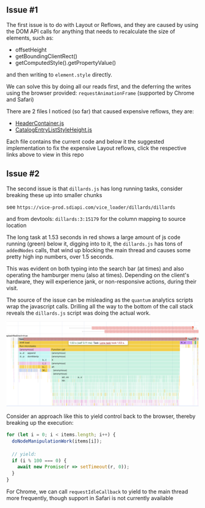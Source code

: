 ## Issue #1

The first issue is to do with Layout or Reflows, and they are caused by using the DOM API calls for anything that needs to recalculate the size of elements, such as:
- offsetHeight
- getBoundingClientRect()
- getComputedStyle().getPropertyValue()

and then writing to `element.style` directly.

We can solve this by doing all our reads first, and the deferring the writes using the browser provided: `requestAnimationFrame` (supported by Chrome and Safari)

There are 2 files I noticed (so far) that caused expensive reflows, they are:
- [HeaderContainer.js](./src/HeaderContainer.js)
- [CatalogEntryListStyleHeight.js](./src/CatalogEntryListStyleHeight.js)

Each file contains the current code and below it the suggested implementation to fix the expensive Layout reflows, click the respective links above to view in this repo


## Issue #2


The second issue is that `dillards.js` has long running tasks, consider breaking these up into smaller chunks

see `https://vice-prod.sdiapi.com/vice_loader/dillards/dillards`

and from devtools: `dillards:3:15179` for the column mapping to source location


The long task at 1.53 seconds in red shows a large amount of js code running (green) below it, digging into to it, the `dillards.js` has tons of `addedNodes` calls, that wind up blocking the main thread and causes some pretty high inp numbers, over 1.5 seconds.

This was evident on both typing into the search bar (at times) and also operating the hamburger menu (also at times).  Depending on the client's hardware, they will experience jank, or non-responsive actions, during their visit.

The source of the issue can be misleading as the `quantum` analytics scripts wrap the javascript calls.  Drilling all the way to the bottom of the call stack reveals the `dillards.js` script was doing the actual work.

![long-task-blocking-thread](./long-task-blocking.png)


Consider an approach like this to yield control back to the browser, thereby breaking up the execution:

```js
for (let i = 0; i < items.length; i++) {
  doNodeManipulationWork(items[i]);

  // yield:
  if (i % 100 === 0) {
    await new Promise(r => setTimeout(r, 0));
  }
}
```

For Chrome, we can call `requestIdleCallback` to yield to the main thread more frequently, though support in Safari is not currently available